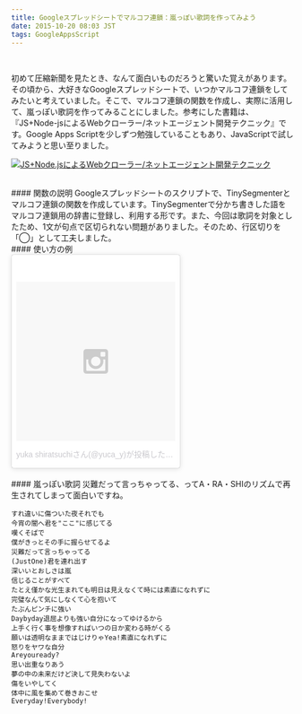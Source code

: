 ```yaml
---
title: Googleスプレッドシートでマルコフ連鎖：嵐っぽい歌詞を作ってみよう
date: 2015-10-20 08:03 JST
tags: GoogleAppsScript
---
```


<br>

初めて圧縮新聞を見たとき、なんて面白いものだろうと驚いた覚えがあります。その頃から、大好きなGoogleスプレッドシートで、いつかマルコフ連鎖をしてみたいと考えていました。そこで、マルコフ連鎖の関数を作成し、実際に活用して、嵐っぽい歌詞を作ってみることにしました。参考にした書籍は、『JS+Node-jsによるWebクローラー/ネットエージェント開発テクニック』です。Google Apps Scriptを少しずつ勉強していることもあり、JavaScriptで試してみようと思い至りました。

<a href="http://www.amazon.co.jp/exec/obidos/ASIN/4883379930" name="amazletlink" target="_blank"><img src="http://ecx.images-amazon.com/images/I/61DHJGf1uSL._SL160_.jpg" alt="JS+Node.jsによるWebクローラー/ネットエージェント開発テクニック" style="border: none;" /></a>



<br>
#### 関数の説明
Googleスプレッドシートのスクリプトで、TinySegmenterとマルコフ連鎖の関数を作成しています。TinySegmenterで分かち書きした語をマルコフ連鎖用の辞書に登録し、利用する形です。また、今回は歌詞を対象としたため、1文が句点で区切られない問題がありました。そのため、行区切りを「◯」として工夫しました。
<script src="https://gist.github.com/shirayuca/9819a0ce297ae98271d6.js"></script>


<br>
#### 使い方の例
<blockquote class="instagram-media" data-instgrm-version="5" style=" background:#FFF; border:0; border-radius:3px; box-shadow:0 0 1px 0 rgba(0,0,0,0.5),0 1px 10px 0 rgba(0,0,0,0.15); margin: 1px; max-width:300px; padding:0; width:99.375%; width:-webkit-calc(100% - 2px); width:calc(100% - 2px);"><div style="padding:8px;"> <div style=" background:#F8F8F8; line-height:0; margin-top:40px; padding:50.0% 0; text-align:center; width:100%;"> <div style=" background:url(data:image/png;base64,iVBORw0KGgoAAAANSUhEUgAAACwAAAAsCAMAAAApWqozAAAAGFBMVEUiIiI9PT0eHh4gIB4hIBkcHBwcHBwcHBydr+JQAAAACHRSTlMABA4YHyQsM5jtaMwAAADfSURBVDjL7ZVBEgMhCAQBAf//42xcNbpAqakcM0ftUmFAAIBE81IqBJdS3lS6zs3bIpB9WED3YYXFPmHRfT8sgyrCP1x8uEUxLMzNWElFOYCV6mHWWwMzdPEKHlhLw7NWJqkHc4uIZphavDzA2JPzUDsBZziNae2S6owH8xPmX8G7zzgKEOPUoYHvGz1TBCxMkd3kwNVbU0gKHkx+iZILf77IofhrY1nYFnB/lQPb79drWOyJVa/DAvg9B/rLB4cC+Nqgdz/TvBbBnr6GBReqn/nRmDgaQEej7WhonozjF+Y2I/fZou/qAAAAAElFTkSuQmCC); display:block; height:44px; margin:0 auto -44px; position:relative; top:-22px; width:44px;"></div></div><p style=" color:#c9c8cd; font-family:Arial,sans-serif; font-size:14px; line-height:17px; margin-bottom:0; margin-top:8px; overflow:hidden; padding:8px 0 7px; text-align:center; text-overflow:ellipsis; white-space:nowrap;"><a href="https://instagram.com/p/9CW-6Dnit5/" style=" color:#c9c8cd; font-family:Arial,sans-serif; font-size:14px; font-style:normal; font-weight:normal; line-height:17px; text-decoration:none;" target="_blank">yuka shiratsuchiさん(@yuca_y)が投稿した写真</a> - <time style=" font-family:Arial,sans-serif; font-size:14px; line-height:17px;" datetime="2015-10-19T23:01:22+00:00">2015 10月 19 4:01午後 PDT</time></p></div></blockquote>
<script async defer src="//platform.instagram.com/en_US/embeds.js"></script>



<br>
#### 嵐っぽい歌詞
災難だって言っちゃってる、ってA・RA・SHIのリズムで再生されてしまって面白いですね。

```
すれ違いに傷ついた夜それでも
今宵の闇へ君を"ここ"に感じてる
嘆くそばで
僕がきっとその手に握らせてるよ
災難だって言っちゃってる
(JustOne)君を連れ出す
深いいとおしさは嵐
信じることがすべて
たとえ僅かな光生まれても明日は見えなくて時には素直になれずに
完璧なんて気にしなくて心を抱いて
たぶんピンチに強い
Daybyday退屈よりも強い自分になってゆけるから
上手く行く事を想像すればいつの日か変わる時がくる
願いは透明なままではじけりゃYea!素直になれずに
怒りをヤワな自分
Areyouready?
思い出重なりあう
夢の中の未来だけど決して見失わないよ
傷をいやしてく
体中に風を集めて巻きおこせ
Everyday!Everybody!
```


<br>

